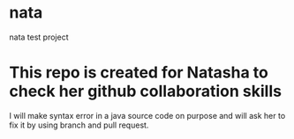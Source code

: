 # nata
nata test project

# This repo is created for Natasha to check her github collaboration skills

I will make syntax error in a java source code on purpose and will ask her to fix it by using branch and pull request.
